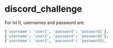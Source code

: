 # discord_challenge

For lvl 0, usernames and password are:

```python
{'username': 'user1', 'password': 'password1'},
{'username': 'user2', 'password': 'password2'},
{'username': 'user3', 'password': 'password3},
```
